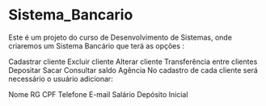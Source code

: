 # Sistema_Bancario
Este é um projeto do curso de Desenvolvimento de Sistemas, onde criaremos um Sistema Bancário que terá as opções :

Cadastrar cliente
Excluir cliente
Alterar cliente
Transferência entre clientes
Depositar
Sacar
Consultar saldo
Agência
No cadastro de cada cliente será necessário o usuário adicionar:

Nome
RG
CPF
Telefone
E-mail
Salário
Depósito Inicial
